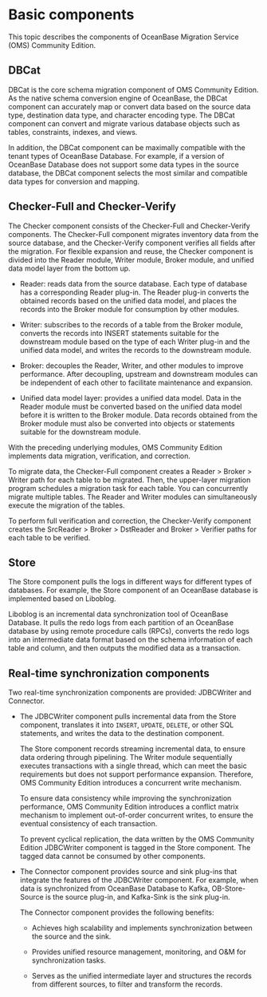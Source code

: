 # Basic components

This topic describes the components of OceanBase Migration Service (OMS) Community Edition. 

## DBCat

DBCat is the core schema migration component of OMS Community Edition. As the native schema conversion engine of OceanBase, the DBCat component can accurately map or convert data based on the source data type, destination data type, and character encoding type. The DBCat component can convert and migrate various database objects such as tables, constraints, indexes, and views. 

In addition, the DBCat component can be maximally compatible with the tenant types of OceanBase Database. For example, if a version of OceanBase Database does not support some data types in the source database, the DBCat component selects the most similar and compatible data types for conversion and mapping.

## Checker-Full and Checker-Verify

The Checker component consists of the Checker-Full and Checker-Verify components. The Checker-Full component migrates inventory data from the source database, and the Checker-Verify component verifies all fields after the migration. For flexible expansion and reuse, the Checker component is divided into the Reader module, Writer module, Broker module, and unified data model layer from the bottom up.

* Reader: reads data from the source database. Each type of database has a corresponding Reader plug-in. The Reader plug-in converts the obtained records based on the unified data model, and places the records into the Broker module for consumption by other modules.

* Writer: subscribes to the records of a table from the Broker module, converts the records into INSERT statements suitable for the downstream module based on the type of each Writer plug-in and the unified data model, and writes the records to the downstream module.

* Broker: decouples the Reader, Writer, and other modules to improve performance. After decoupling, upstream and downstream modules can be independent of each other to facilitate maintenance and expansion.

* Unified data model layer: provides a unified data model. Data in the Reader module must be converted based on the unified data model before it is written to the Broker module. Data records obtained from the Broker module must also be converted into objects or statements suitable for the downstream module.

With the preceding underlying modules, OMS Community Edition implements data migration, verification, and correction. 

To migrate data, the Checker-Full component creates a Reader \> Broker \> Writer path for each table to be migrated. Then, the upper-layer migration program schedules a migration task for each table. You can concurrently migrate multiple tables. The Reader and Writer modules can simultaneously execute the migration of the tables. 

To perform full verification and correction, the Checker-Verify component creates the SrcReader \> Broker \> DstReader and Broker \> Verifier paths for each table to be verified.

## Store

The Store component pulls the logs in different ways for different types of databases. For example, the Store component of an OceanBase database is implemented based on Liboblog. 

Liboblog is an incremental data synchronization tool of OceanBase Database. It pulls the redo logs from each partition of an OceanBase database by using remote procedure calls (RPCs), converts the redo logs into an intermediate data format based on the schema information of each table and column, and then outputs the modified data as a transaction.

## Real-time synchronization components

Two real-time synchronization components are provided: JDBCWriter and Connector.

* The JDBCWriter component pulls incremental data from the Store component, translates it into `INSERT`, `UPDATE`, `DELETE`, or other SQL statements, and writes the data to the destination component. 

  The Store component records streaming incremental data, to ensure data ordering through pipelining. The Writer module sequentially executes transactions with a single thread, which can meet the basic requirements but does not support performance expansion. Therefore, OMS Community Edition introduces a concurrent write mechanism. 

  To ensure data consistency while improving the synchronization performance, OMS Community Edition introduces a conflict matrix mechanism to implement out-of-order concurrent writes, to ensure the eventual consistency of each transaction. 

  To prevent cyclical replication, the data written by the OMS Community Edition JDBCWriter component is tagged in the Store component. The tagged data cannot be consumed by other components.
  
* The Connector component provides source and sink plug-ins that integrate the features of the JDBCWriter component. For example, when data is synchronized from OceanBase Database to Kafka, OB-Store-Source is the source plug-in, and Kafka-Sink is the sink plug-in. 

  The Connector component provides the following benefits:
  
  * Achieves high scalability and implements synchronization between the source and the sink.   
  
  * Provides unified resource management, monitoring, and O\&M for synchronization tasks.

  * Serves as the unified intermediate layer and structures the records from different sources, to filter and transform the records.